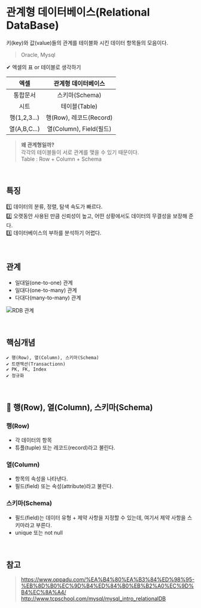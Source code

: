 # 관계형 데이터베이스(Relational DataBase)

키(key)와 값(value)들의 관계를 테이블화 시킨 데이터 항목들의 모음이다.

> Oracle, Mysql

✔ 엑셀의 표 or 테이블로 생각하기

|     엑셀     |   관계형 데이터베이스   |
| :----------: | :---------------------: |
|   통합문서   |     스키마(Schema)      |
|     시트     |      테이블(Table)      |
| 행(1,2,3...) | 행(Row), 레코드(Record) |
| 열(A,B,C...) | 열(Column), Field(필드) |

> **왜 관계형일까?**  
> 각각의 테이블들이 서로 관계를 맺을 수 있기 때문이다.  
> Table : Row + Column + Schema

<br>

## 특징

1️⃣ 데이터의 분류, 정렬, 탐색 속도가 빠르다.  
2️⃣ 오랫동안 사용된 만큼 신뢰성이 높고, 어떤 상황에서도 데이터의 무결성을 보장해 준다.  
3️⃣ 데이터베이스의 부하를 분석하기 어렵다.

<br>

## 관계

- 일대일(one-to-one) 관계
- 일대다(one-to-many) 관계
- 다대다(many-to-many) 관계

![RDB 관계](https://user-images.githubusercontent.com/53832553/157013324-806e43f0-fd2a-4faf-ab65-bb1d7852beec.png)

<br>

## 핵심개념

    ✔ 행(Row), 열(Column), 스키마(Schema)
    ✔ 트랜잭션(Transactionn)
    ✔ PK, FK, Index
    ✔ 정규화

<br>

## 📢 행(Row), 열(Column), 스키마(Schema)

### 행(Row)

- 각 데이터의 항목
- 튜플(tuple) 또는 레코드(record)라고 불린다.

### 열(Column)

- 항목의 속성을 나타낸다.
- 필드(field) 또는 속성(attribute)라고 불린다.

### 스키마(Schema)

- 필드(field)는 데이터 유형 + 제약 사항을 지정할 수 있는데, 여기서 제약 사항을 스키마라고 부른다.
- unique 또는 not null

<br>

## 참고

> https://www.oppadu.com/%EA%B4%80%EA%B3%84%ED%98%95-%EB%8D%B0%EC%9D%B4%ED%84%B0%EB%B2%A0%EC%9D%B4%EC%8A%A4/  
> http://www.tcpschool.com/mysql/mysql_intro_relationalDB
